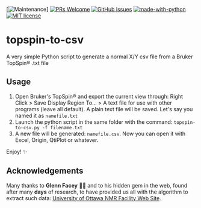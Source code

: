 [![Maintenance](https://img.shields.io/badge/Maintained%3F-yes-green.svg)]
[![PRs Welcome](https://img.shields.io/badge/PRs-welcome-brightgreen.svg?style=flat-square)](http://makeapullrequest.com)
[![GitHub issues](https://img.shields.io/github/issues/mtplr/blacomcalc)](https://github.com/mtplr/topspin-to-csv/issues)
[![made-with-python](https://img.shields.io/badge/Made%20with-Python-1f425f.svg)](https://www.python.org/)
[![MIT license](https://img.shields.io/badge/License-MIT-blue.svg)](https://lbesson.mit-license.org/)

# topspin-to-csv

A very simple Python script to generate a normal X/Y csv file from a Bruker TopSpin® .txt file

## Usage

1) Open Bruker's TopSpin® and export the current view through: Right Click > Save Display Region To... > A text file for use with other programs (leave all default). A plain text file will be saved. Let's say you named it as `namefile.txt`
2) Launch the python script in the same folder with the command: `topspin-to-csv.py -f filename.txt`
3) A new file will be generated: `namefile.csv`. Now you can open it with Excel, Origin, QtiPlot or whatever.

Enjoy! ✨

## Acknowledgements
Many thanks to **Glenn Facey** 🙏🏼 and to his hidden gem in the web, found after many **days** of research, to have provided us all with the algorithm to extract such data: [University of Ottawa NMR Facility Web Site](https://u-of-o-nmr-facility.blogspot.com/2014/02/getting-xy-ascii-data-from-topspin.html).
